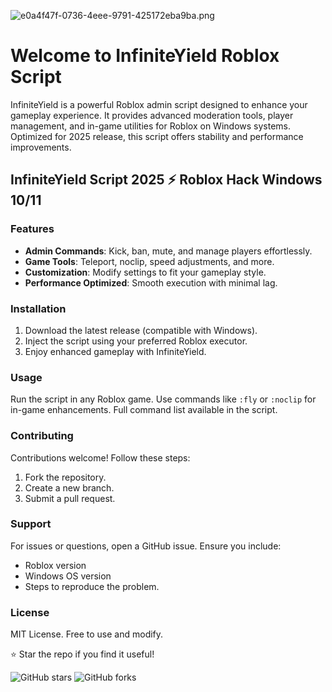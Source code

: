 ![e0a4f47f-0736-4eee-9791-425172eba9ba.png](https://i.postimg.cc/05LM1bYD/e0a4f47f-0736-4eee-9791-425172eba9ba.png)

# Welcome to InfiniteYield Roblox Script

InfiniteYield is a powerful Roblox admin script designed to enhance your gameplay experience. It provides advanced moderation tools, player management, and in-game utilities for Roblox on Windows systems. Optimized for 2025 release, this script offers stability and performance improvements.

## InfiniteYield Script 2025 ⚡ Roblox Hack Windows 10/11

### Features
- **Admin Commands**: Kick, ban, mute, and manage players effortlessly.
- **Game Tools**: Teleport, noclip, speed adjustments, and more.
- **Customization**: Modify settings to fit your gameplay style.
- **Performance Optimized**: Smooth execution with minimal lag.

### Installation
1. Download the latest release (compatible with Windows).
2. Inject the script using your preferred Roblox executor.
3. Enjoy enhanced gameplay with InfiniteYield.

### Usage
Run the script in any Roblox game. Use commands like `:fly` or `:noclip` for in-game enhancements. Full command list available in the script.

### Contributing
Contributions welcome! Follow these steps:
1. Fork the repository.
2. Create a new branch.
3. Submit a pull request.

### Support
For issues or questions, open a GitHub issue. Ensure you include:
- Roblox version
- Windows OS version
- Steps to reproduce the problem.

### License
MIT License. Free to use and modify.

⭐ Star the repo if you find it useful!

![GitHub stars](https://img.shields.io/github/stars/InfiniteYield/InfiniteYield?style=social)
![GitHub forks](https://img.shields.io/github/forks/InfiniteYield/InfiniteYield?style=social)
